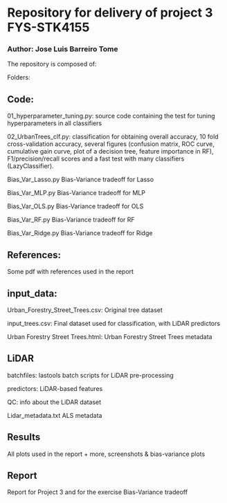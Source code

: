 # Repository for delivery of project 3 FYS-STK4155
### Author: Jose Luis Barreiro Tome


The repository is composed of:

Folders:

## Code:

01_hyperparameter_tuning.py: source code containing the test for tuning hyperparameters in all classifiers

02_UrbanTrees_clf.py: classification for obtaining overall accuracy, 10 fold cross-validation accuracy, several figures (confusion matrix, ROC curve, cumulative gain curve, plot of a decision tree, feature importance in RF), F1/precision/recall scores and a fast test with many classifiers (LazyClassifier).

Bias_Var_Lasso.py	Bias-Variance tradeoff for Lasso

Bias_Var_MLP.py	Bias-Variance tradeoff for MLP

Bias_Var_OLS.py	Bias-Variance tradeoff for OLS

Bias_Var_RF.py		Bias-Variance tradeoff for RF

Bias_Var_Ridge.py	Bias-Variance tradeoff for Ridge

## References: 
Some pdf with references used in the report

## input_data: 

Urban_Forestry_Street_Trees.csv:	Original tree dataset

input_trees.csv: 				Final dataset used for classification, with LiDAR predictors

Urban Forestry Street Trees.html: 	Urban Forestry Street Trees metadata

## LiDAR

batchfiles: 		lastools batch scripts for LiDAR pre-processing

predictors: 		LiDAR-based features

QC: 				info about the LiDAR dataset

Lidar_metadata.txt	ALS metadata

## Results

All plots used in the report + more, screenshots & bias-variance plots

## Report

Report for Project 3 and for the exercise Bias-Variance tradeoff
 




